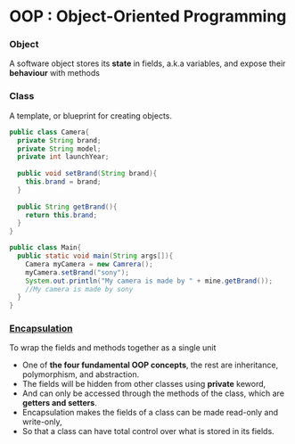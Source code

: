 # OOP : Object-Oriented Programming

### Object
A software object stores its **state** in fields, a.k.a variables, and expose their **behaviour** with methods

### Class
A template, or blueprint for creating objects.
```java
public class Camera{
  private String brand;
  private String model;
  private int launchYear;
  
  public void setBrand(String brand){
    this.brand = brand;
  }
  
  public String getBrand(){
    return this.brand;
  }
}
```
```java
public class Main{
  public static void main(String args[]){
    Camera myCamera = new Camrera();
    myCamera.setBrand("sony");
    System.out.println("My camera is made by " + mine.getBrand());
    //My camera is made by sony
  }
}
```
### [Encapsulation](https://www.tutorialspoint.com/java/java_encapsulation.htm)
To wrap the fields and methods together as a single unit
* One of **the four fundamental OOP concepts**, the rest are inheritance, polymorphism, and abstraction. 
* The fields will be hidden from other classes using **private** keword, 
* And can only be accessed through the methods of the class, which are **getters and setters**.
* Encapsulation makes the fields of a class can be made read-only and write-only,
* So that a class can have total control over what is stored in its fields.
